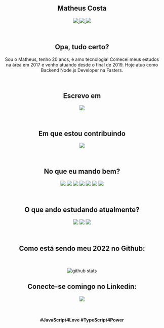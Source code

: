 <h2 align="center">
  Matheus Costa
</h2>

<p align="center">
  <a
    href="https://web.whatsapp.com/send?phone=+5512988297092" target="_blank"
    alt="WhatsApp"
    rel="noopener"
   >
    <img src="https://img.shields.io/badge/-WhatsApp-28A745?style=flat&logo=WhatsApp&color=informational&logoColor=white" />
  </a>
  <a
    href="mailto:matheus.costa2772@gmail.com" target="_blank"
    alt="Gmail"
    rel="noopener"
  >
    <img src="https://img.shields.io/badge/-Gmail-28A745?style=flat&logo=gmail&color=informational&logoColor=white" />
  </a>
  <a
    href="https://www.linkedin.com/in/matheus-costa-500695187/" target="_blank"
    alt="LinkedIn"
    rel="noopener"
  >
    <img src="https://img.shields.io/badge/-LinkedIn-28A745?style=flat&logo=Linkedin&color=informational&logoColor=white" />
  </a>
</p>

<br>
<h2 align="center">
  Opa, tudo certo?
</h2>

<p align="center">
  Sou o Matheus, tenho 20 anos, e amo tecnologia! Comecei meus estudos na área em 2017 e venho atuando desde o final de 2019. Hoje atuo como Backend Node.js Developer na Fasters.
</p>

<br>
<h2 align="center">
  Escrevo em
</h2>

<p align="center">
  <a href="https://medium.com/@MatheusCoxta">
   <img src="https://img.shields.io/badge/-Medium/@MatheusCoxta-28A745?style=flat&logo=Medium&color=informational&logoColor=white" />
  </a>
</p>
<br>

<h2 align="center">
 Em que estou contribuindo
</h2>

<p align="center">
  <a href="https://github.com/opensource-courses/courses">
   <img src="https://img.shields.io/badge/-OpenSource%20Courses-28A745?style=flat&logo=BookStack&color=informational&logoColor=white" />
  </a>
</p>
<br>



<h2 align="center">
  No que eu mando bem?
</h2>

<p align="center">

<img src="https://img.shields.io/badge/-JavaScript-28A745?style=flat&logo=JavaScript&color=informational&logoColor=white" />

<img src="https://img.shields.io/badge/-Express-28A745?style=flat&logo=Express&color=informational&logoColor=white" />

<img src="https://img.shields.io/badge/-Node.js-28A745?style=flat&logo=Node.js&color=informational&logoColor=white" />

<img src="https://img.shields.io/badge/-AWS-28A745?style=flat&logo=amazon-aws&color=informational&logoColor=white" />
  
<img src="https://img.shields.io/badge/-Docker-28A745?style=flat&logo=Docker&color=informational&logoColor=white" />
  
<img src="https://img.shields.io/badge/-TypeScript-28A745?style=flat&logo=TypeScript&color=informational&logoColor=white" />
  
<img src="https://img.shields.io/badge/-Software Architecture and Clean Architecture-28A745?style=flat&logo=Internet Archive&color=informational&logoColor=white" />
 

</p>
<br>

<h2 align="center">
  O que ando estudando atualmente?
</h2>

<p align="center">

<img src="https://img.shields.io/badge/-Microservices-28A745?style=flat&logo=google-cloud&color=informational&logoColor=white" />
<img src="https://img.shields.io/badge/-GraphQL-28A745?style=flat&logo=graphql&color=informational&logoColor=white" />
<img src="https://img.shields.io/badge/-Nest-28A745?style=flat&logo=nestjs&color=informational&logoColor=white" />
  

</p>
<br>

<h2 align="center">
 Como está sendo meu 2022 no Github:
</h2>
<br>
<div align="center">

  ![github stats](https://github-readme-stats.vercel.app/api?username=MatheusCoxxxta&show_icons=true&theme=tokyonight&hide_border=true&bg_color=0d1117)

</div>

<h2 align="center">
Conecte-se comingo no Linkedin:
</h2>

<p align="center">
  <a
    href="https://www.linkedin.com/in/omatheus-costa" target="_blank"
    alt="Linkedin"
    rel="noopener"
   >
    <img src="https://img.shields.io/badge/-Linkedin | Matheus Costa-28A745?style=flat&logo=Linkedin&color=informational&logoColor=white" />
  </a>
</p>

<br>
<h4 align="center">
  #JavaScript4Love #TypeScript4Power
</h4>

